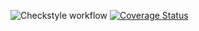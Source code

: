 ![Checkstyle workflow](https://github.com/AlexBenin01/Assignment_2/actions/workflows/checkstyle.yml/badge.svg)
[![Coverage Status](https://coveralls.io/repos/github/AlexBenin01/Assignment_2/badge.svg?branch=algoritmi)](https://coveralls.io/github/AlexBenin01/Assignment_2?branch=algoritmi)
